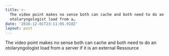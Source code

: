 ```yaml
---
title: >-
  The video point makes no sense both can cache and both need to do an
  otolaryngologist load from a…
date: '2016-12-01T23:11:05.918Z'
layout: post
---
```

The video point makes no sense both can cache and both need to do an otolaryngologist load from a server if it is an external Ressource
